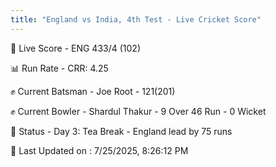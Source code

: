 ```yaml
---
title: "England vs India, 4th Test - Live Cricket Score"
---
```


🔴 Live Score - ENG 433/4 (102)  

📊 Run Rate - CRR: 4.25  

✊ Current Batsman - Joe Root - 121(201)  

✊ Current Bowler - Shardul Thakur - 9 Over 46 Run - 0 Wicket  

📑 Status - Day 3: Tea Break - England lead by 75 runs

📝 Last Updated on : 7/25/2025, 8:26:12 PM  

